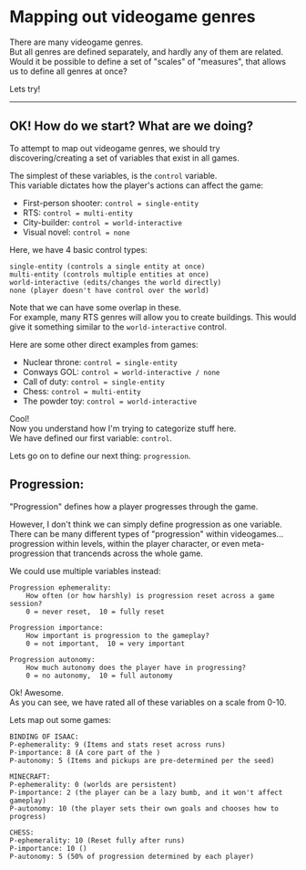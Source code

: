 

# Mapping out videogame genres

There are many videogame genres.<br/>
But all genres are defined separately, and hardly any of them are related.
Would it be possible to define a set of "scales" of "measures", that allows us to define all genres at once?

Lets try!


-----

## OK! How do we start? What are we doing?
To attempt to map out videogame genres, we should try discovering/creating a set of variables that exist in all games.

The simplest of these variables, is the `control` variable.<br/>
This variable dictates how the player's actions can affect the game:

- First-person shooter: `control = single-entity`
- RTS: `control = multi-entity`
- City-builder: `control = world-interactive`
- Visual novel: `control = none`

Here, we have 4 basic control types:
```
single-entity (controls a single entity at once)
multi-entity (controls multiple entities at once)
world-interactive (edits/changes the world directly)
none (player doesn't have control over the world)
```

Note that we can have some overlap in these.<br/>
For example, many RTS genres will allow you to create buildings. This would give it something similar to the `world-interactive` control.


Here are some other direct examples from games:
- Nuclear throne: `control = single-entity`
- Conways GOL: `control = world-interactive / none`
- Call of duty: `control = single-entity`
- Chess: `control = multi-entity`
- The powder toy: `control = world-interactive`

Cool!<br/>
Now you understand how I'm trying to categorize stuff here.<br/>
We have defined our first variable: `control`.

Lets go on to define our next thing: `progression`.

## Progression:
"Progression" defines how a player progresses through the game.

However, I don't think we can simply define progression as one variable.<br/>
There can be many different types of "progression" within videogames...<br/>
progression within levels, within the player character, or even meta-progression that trancends across the whole game.

We could use multiple variables instead:

```
Progression ephemerality: 
    How often (or how harshly) is progression reset across a game session?
    0 = never reset,  10 = fully reset

Progression importance:
    How important is progression to the gameplay?
    0 = not important,  10 = very important

Progression autonomy:
    How much autonomy does the player have in progressing?
    0 = no autonomy,  10 = full autonomy
```

Ok! Awesome.<br/>
As you can see, we have rated all of these variables on a scale from 0-10.

Lets map out some games:

```
BINDING OF ISAAC:
P-ephemerality: 9 (Items and stats reset across runs)
P-importance: 8 (A core part of the )
P-autonomy: 5 (Items and pickups are pre-determined per the seed)
```

```
MINECRAFT:
P-ephemerality: 0 (worlds are persistent)
P-importance: 2 (the player can be a lazy bumb, and it won't affect gameplay)
P-autonomy: 10 (the player sets their own goals and chooses how to progress)
```

```
CHESS:
P-ephemerality: 10 (Reset fully after runs)
P-importance: 10 ()
P-autonomy: 5 (50% of progression determined by each player)
```

##

